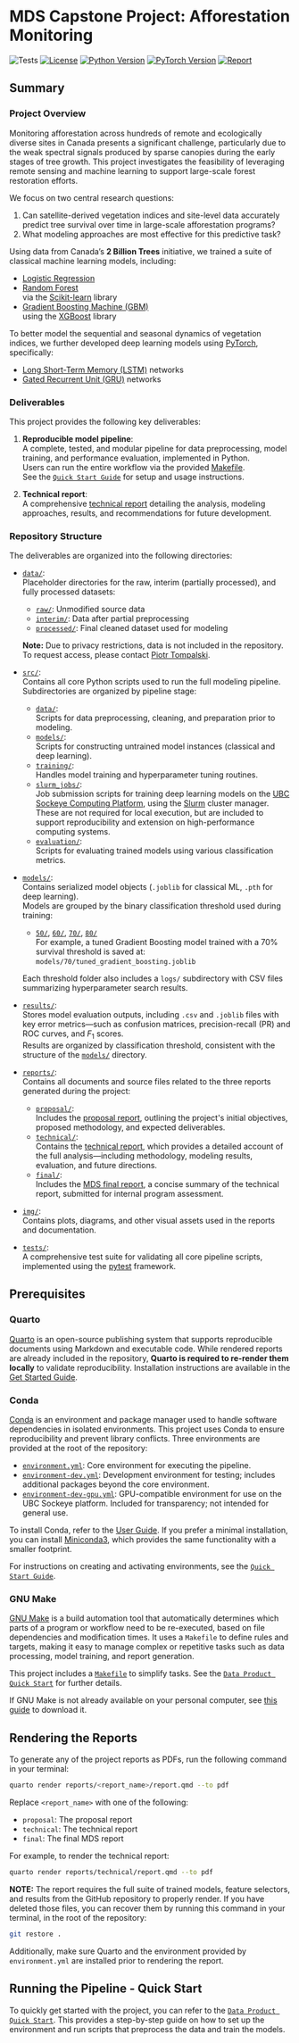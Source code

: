 # MDS Capstone Project: Afforestation Monitoring

![Tests](https://github.com/ptompalski/MDSAfforestationMonitoring/actions/workflows/run_test.yaml/badge.svg)
[![License](https://img.shields.io/badge/License-GPL--3-blue)](./LICENSE)
[![Python Version](https://img.shields.io/badge/Python-3.12.11-blue)](https://www.python.org/downloads/release/python-31211/)
[![PyTorch Version](https://img.shields.io/badge/PyTorch-2.7.0-red)](https://pytorch.org/blog/pytorch-2-7/)
[![Report](https://img.shields.io/badge/Report-Technical-orange)](./reports/technical/report.pdf)

## Summary

### Project Overview

Monitoring afforestation across hundreds of remote and ecologically diverse sites in Canada presents a significant challenge, particularly due to the weak spectral signals produced by sparse canopies during the early stages of tree growth. This project investigates the feasibility of leveraging remote sensing and machine learning to support large-scale forest restoration efforts.

We focus on two central research questions:

1. Can satellite-derived vegetation indices and site-level data accurately predict tree survival over time in large-scale afforestation programs?
2. What modeling approaches are most effective for this predictive task?

Using data from Canada’s **2 Billion Trees** initiative, we trained a suite of classical machine learning models, including:

- [Logistic Regression](https://scikit-learn.org/stable/modules/generated/sklearn.linear_model.LogisticRegression.html)
- [Random Forest](https://scikit-learn.org/stable/modules/generated/sklearn.ensemble.RandomForestClassifier.html)  
  via the [Scikit-learn](https://scikit-learn.org/stable/index.html) library
- [Gradient Boosting Machine (GBM)](https://xgboost.readthedocs.io/en/latest/python/python_api.html#module-xgboost.sklearn)  
  using the [XGBoost](https://xgboost.readthedocs.io/en/latest/index.html) library

To better model the sequential and seasonal dynamics of vegetation indices, we further developed deep learning models using [PyTorch](https://pytorch.org/), specifically:

- [Long Short-Term Memory (LSTM)](https://pytorch.org/docs/stable/generated/torch.nn.LSTM.html) networks
- [Gated Recurrent Unit (GRU)](https://pytorch.org/docs/stable/generated/torch.nn.GRU.html) networks

### Deliverables

This project provides the following key deliverables:

1. **Reproducible model pipeline**:  
   A complete, tested, and modular pipeline for data preprocessing, model training, and performance evaluation, implemented in Python.  
   Users can run the entire workflow via the provided [Makefile](./Makefile).  
   See the [`Quick Start Guide`](./notebooks/data_product_quickstart.ipynb) for setup and usage instructions.

2. **Technical report**:  
   A comprehensive [technical report](./reports/technical/report.pdf) detailing the analysis, modeling approaches, results, and recommendations for future development.

### Repository Structure

The deliverables are organized into the following directories:

- [`data/`](./data):  
  Placeholder directories for the raw, interim (partially processed), and fully processed datasets:  
  - [`raw/`](./data/raw): Unmodified source data  
  - [`interim/`](./data/interim): Data after partial preprocessing  
  - [`processed/`](./data/processed): Final cleaned dataset used for modeling  
  
  **Note:** Due to privacy restrictions, data is not included in the repository. To request access, please contact [Piotr Tompalski](https://github.com/ptompalski).

- [`src/`](./src):  
  Contains all core Python scripts used to run the full modeling pipeline. Subdirectories are organized by pipeline stage:
  - [`data/`](./src/data):  
    Scripts for data preprocessing, cleaning, and preparation prior to modeling.
  - [`models/`](./src/models):  
    Scripts for constructing untrained model instances (classical and deep learning).
  - [`training/`](./src/training):  
    Handles model training and hyperparameter tuning routines.
  - [`slurm_jobs/`](./src/slurm_jobs):  
    Job submission scripts for training deep learning models on the [UBC Sockeye Computing Platform](https://arc.ubc.ca/compute-storage/ubc-arc-sockeye), using the [Slurm](https://slurm.schedmd.com/overview.html) cluster manager.  
    These are not required for local execution, but are included to support reproducibility and extension on high-performance computing systems.
  - [`evaluation/`](./src/evaluation):  
    Scripts for evaluating trained models using various classification metrics.

- [`models/`](./models):  
  Contains serialized model objects (`.joblib` for classical ML, `.pth` for deep learning).  
  Models are grouped by the binary classification threshold used during training:  
  - [`50/`](./models/50), [`60/`](./models/60), [`70/`](./models/70), [`80/`](./models/80)  
    For example, a tuned Gradient Boosting model trained with a 70% survival threshold is saved at:  
    `models/70/tuned_gradient_boosting.joblib`  

  Each threshold folder also includes a `logs/` subdirectory with CSV files summarizing hyperparameter search results.
  
- [`results/`](./results):  
  Stores model evaluation outputs, including `.csv` and `.joblib` files with key error metrics—such as confusion matrices, precision-recall (PR) and ROC curves, and $F_1$ scores.  
  Results are organized by classification threshold, consistent with the structure of the [`models/`](./models) directory.

- [`reports/`](./reports):  
  Contains all documents and source files related to the three reports generated during the project:
  - [`proposal/`](./reports/proposal):  
    Includes the [proposal report](./reports/proposal/report.pdf), outlining the project's initial objectives, proposed methodology, and expected deliverables.
  - [`technical/`](./reports/technical):  
    Contains the [technical report](./reports/technical/report.pdf), which provides a detailed account of the full analysis—including methodology, modeling results, evaluation, and future directions.
  - [`final/`](./reports/final):  
    Includes the [MDS final report](./reports/final/report.pdf), a concise summary of the technical report, submitted for internal program assessment.

- [`img/`](./img/):  
  Contains plots, diagrams, and other visual assets used in the reports and documentation.

- [`tests/`](./tests/):  
  A comprehensive test suite for validating all core pipeline scripts, implemented using the [pytest](https://docs.pytest.org/en/stable/) framework.

## Prerequisites

### Quarto

[Quarto](https://quarto.org/) is an open-source publishing system that supports reproducible documents using Markdown and executable code. While rendered reports are already included in the repository, **Quarto is required to re-render them locally** to validate reproducibility. Installation instructions are available in the [Get Started Guide](https://quarto.org/docs/get-started/).

### Conda

[Conda](https://docs.conda.io/projects/conda/en/latest/index.html) is an environment and package manager used to handle software dependencies in isolated environments. This project uses Conda to ensure reproducibility and prevent library conflicts. Three environments are provided at the root of the repository:

- [`environment.yml`](./environment.yml): Core environment for executing the pipeline.
- [`environment-dev.yml`](./environment-dev.yml): Development environment for testing; includes additional packages beyond the core environment.
- [`environment-dev-gpu.yml`](./environment-dev-gpu.yml): GPU-compatible environment for use on the UBC Sockeye platform. Included for transparency; not intended for general use.

To install Conda, refer to the [User Guide](https://docs.conda.io/projects/conda/en/latest/user-guide/index.html). If you prefer a minimal installation, you can install [Miniconda3](https://docs.conda.io/en/latest/miniconda.html), which provides the same functionality with a smaller footprint.

For instructions on creating and activating environments, see the [`Quick Start Guide`](./notebooks/data_product_quickstart.ipynb).

### GNU Make

[GNU Make](https://www.gnu.org/software/make/) is a build automation tool that automatically determines which parts of a program or workflow need to be re-executed, based on file dependencies and modification times. It uses a `Makefile` to define rules and targets, making it easy to manage complex or repetitive tasks such as data processing, model training, and report generation.

This project includes a [`Makefile`](./Makefile) to simplify tasks. See the [`Data Product Quick Start`](./notebooks/data_product_quickstart.ipynb) for further details.

If GNU Make is not already available on your personal computer, see [this guide](https://www.gnu.org/software/make/#download) to download it.

## Rendering the Reports

To generate any of the project reports as PDFs, run the following command in your terminal:

```bash
quarto render reports/<report_name>/report.qmd --to pdf
```

Replace `<report_name>` with one of the following:

- `proposal`: The proposal report
- `technical`: The technical report
- `final`: The final MDS report

For example, to render the technical report:

```bash
quarto render reports/technical/report.qmd --to pdf
```

**NOTE:** The report requires the full suite of trained models, feature selectors, and results from the GitHub repository to properly render. If you have deleted those files, you can recover them by running this command in your terminal, in the root of the repository:

```bash
git restore .
```

Additionally, make sure Quarto and the environment provided by `environment.yml` are installed prior to rendering the report.

## Running the Pipeline - Quick Start

To quickly get started with the project, you can refer to the [`Data Product Quick Start`](./notebooks/data_product_quickstart.ipynb). This provides a step-by-step guide on how to set up the environment and run scripts that preprocess the data and train the models.